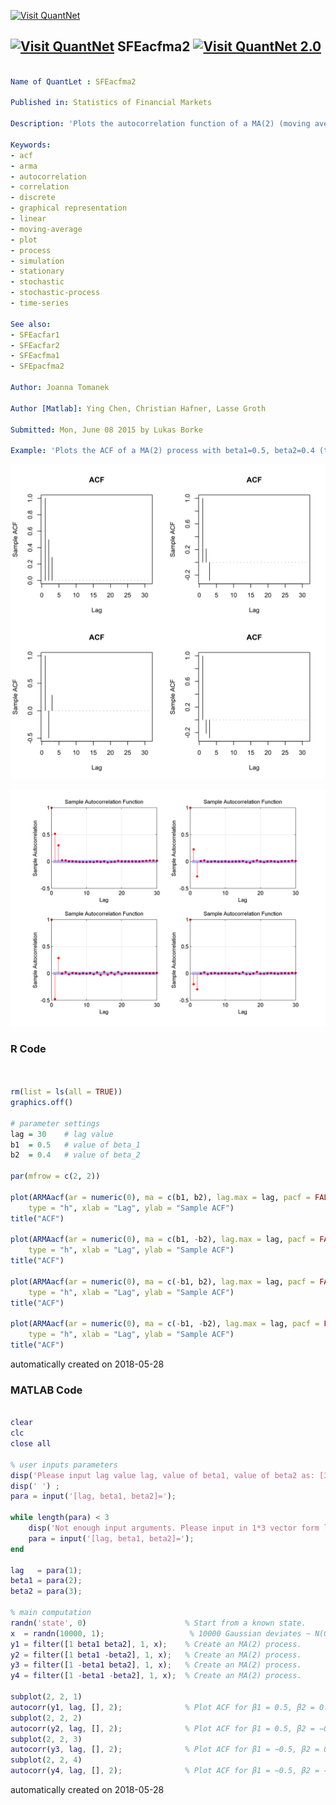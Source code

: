 [<img src="https://github.com/QuantLet/Styleguide-and-FAQ/blob/master/pictures/banner.png" width="888" alt="Visit QuantNet">](http://quantlet.de/)

## [<img src="https://github.com/QuantLet/Styleguide-and-FAQ/blob/master/pictures/qloqo.png" alt="Visit QuantNet">](http://quantlet.de/) **SFEacfma2** [<img src="https://github.com/QuantLet/Styleguide-and-FAQ/blob/master/pictures/QN2.png" width="60" alt="Visit QuantNet 2.0">](http://quantlet.de/)

```yaml

Name of QuantLet : SFEacfma2

Published in: Statistics of Financial Markets

Description: 'Plots the autocorrelation function of a MA(2) (moving average) process for different parameters.'

Keywords:
- acf
- arma
- autocorrelation
- correlation
- discrete
- graphical representation
- linear
- moving-average
- plot
- process
- simulation
- stationary
- stochastic
- stochastic-process
- time-series

See also:
- SFEacfar1
- SFEacfar2
- SFEacfma1
- SFEpacfma2

Author: Joanna Tomanek

Author [Matlab]: Ying Chen, Christian Hafner, Lasse Groth

Submitted: Mon, June 08 2015 by Lukas Borke

Example: 'Plots the ACF of a MA(2) process with beta1=0.5, beta2=0.4 (top left), beta1=0.5, beta2=-0.4 (top right), beta1=-0.5, beta2=0.4 (bottom left) and beta1=-0.5, beta2=-0.4 (bottom right).'
```

![Picture1](SFEacfma2.png)

![Picture2](SFEacfma2_m.png)

### R Code
```r


rm(list = ls(all = TRUE))
graphics.off()

# parameter settings
lag	= 30	# lag value
b1	= 0.5	# value of beta_1
b2	= 0.4	# value of beta_2

par(mfrow = c(2, 2))

plot(ARMAacf(ar = numeric(0), ma = c(b1, b2), lag.max = lag, pacf = FALSE), 
    type = "h", xlab = "Lag", ylab = "Sample ACF")
title("ACF")

plot(ARMAacf(ar = numeric(0), ma = c(b1, -b2), lag.max = lag, pacf = FALSE), 
    type = "h", xlab = "Lag", ylab = "Sample ACF")
title("ACF")

plot(ARMAacf(ar = numeric(0), ma = c(-b1, b2), lag.max = lag, pacf = FALSE), 
    type = "h", xlab = "Lag", ylab = "Sample ACF")
title("ACF")

plot(ARMAacf(ar = numeric(0), ma = c(-b1, -b2), lag.max = lag, pacf = FALSE), 
    type = "h", xlab = "Lag", ylab = "Sample ACF")
title("ACF") 

```

automatically created on 2018-05-28

### MATLAB Code
```matlab

clear
clc
close all

% user inputs parameters
disp('Please input lag value lag, value of beta1, value of beta2 as: [30, 0.5, 0.4]') 
disp(' ') ;
para = input('[lag, beta1, beta2]=');

while length(para) < 3
    disp('Not enough input arguments. Please input in 1*3 vector form like [30, 0.5, 0.4] or [30 0.5 0.4]');
    para = input('[lag, beta1, beta2]=');
end

lag   = para(1);
beta1 = para(2);
beta2 = para(3);

% main computation
randn('state', 0)                      % Start from a known state.
x  = randn(10000, 1);                   % 10000 Gaussian deviates ~ N(0, 1).
y1 = filter([1 beta1 beta2], 1, x);    % Create an MA(2) process.
y2 = filter([1 beta1 -beta2], 1, x);   % Create an MA(2) process.
y3 = filter([1 -beta1 beta2], 1, x);   % Create an MA(2) process.
y4 = filter([1 -beta1 -beta2], 1, x);  % Create an MA(2) process.

subplot(2, 2, 1)
autocorr(y1, lag, [], 2);              % Plot ACF for β1 = 0.5, β2 = 0.4
subplot(2, 2, 2)
autocorr(y2, lag, [], 2);              % Plot ACF for β1 = 0.5, β2 = −0.4
subplot(2, 2, 3)
autocorr(y3, lag, [], 2);              % Plot ACF for β1 = −0.5, β2 = 0.4
subplot(2, 2, 4)
autocorr(y4, lag, [], 2);              % Plot ACF for β1 = −0.5, β2 = −0.4
```

automatically created on 2018-05-28